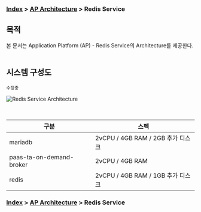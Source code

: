 ### [Index](https://github.com/okpc579/paasta-guide-new/blob/main/README.md) > [AP Architecture](../README.md) > Redis Service

## 목적
본 문서는 Application Platform (AP) - Redis Service의 Architecture를 제공한다.
<br><br>

## 시스템 구성도
``` 수정중 ```
<br>



![Redis Service Architecture](image/redis_architecture.png)

<br>

| 구분  | 스펙 |
|-------|-----|
| mariadb | 2vCPU / 4GB RAM / 2GB 추가 디스크 |
| paas-ta-on-demand-broker | 2vCPU / 4GB RAM |
| redis | 2vCPU / 4GB RAM / 1GB 추가 디스크 |



### [Index](https://github.com/okpc579/paasta-guide-new/blob/main/README.md) > [AP Architecture](../README.md) > Redis Service
